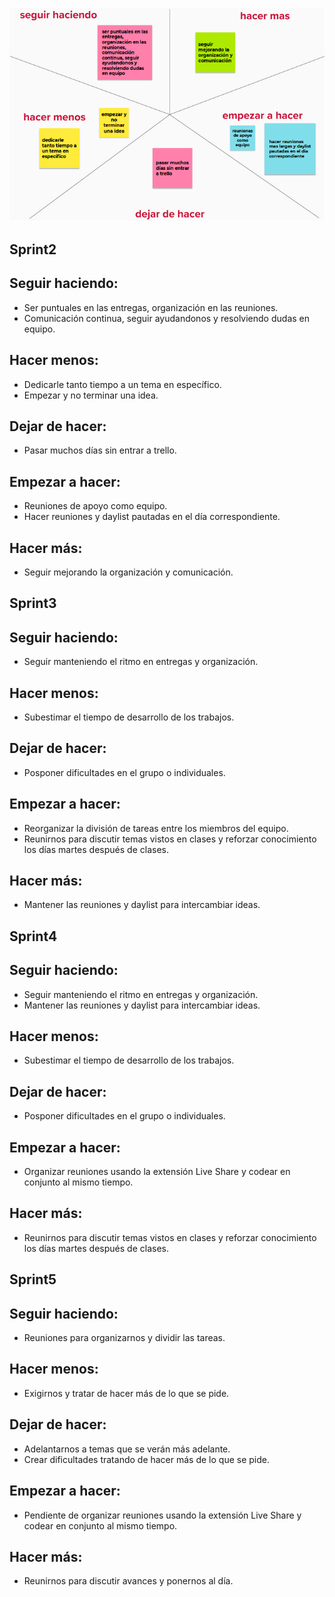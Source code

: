 ![Retrospectiva](\sprint2\public\img\retro.png)

## Sprint2

## Seguir haciendo:
* Ser puntuales en las entregas, organización en las reuniones.
* Comunicación continua, seguir ayudandonos y resolviendo dudas en equipo.

## Hacer menos:
* Dedicarle tanto tiempo a un tema en específico.
* Empezar y no terminar una idea.

## Dejar de hacer:
* Pasar muchos días sin entrar a trello.

## Empezar a hacer:
* Reuniones de apoyo como equipo.
* Hacer reuniones y daylist pautadas en el día correspondiente.

## Hacer más: 
* Seguir mejorando la organización y comunicación.

## Sprint3

## Seguir haciendo: 
* Seguir manteniendo el ritmo en entregas y organización.

## Hacer menos:
* Subestimar el tiempo de desarrollo de los trabajos.

## Dejar de hacer:
* Posponer dificultades en el grupo o individuales.

## Empezar a hacer:
* Reorganizar la división de tareas entre los miembros del equipo.
* Reunirnos para discutir temas vistos en clases y reforzar conocimiento los días martes después de clases.

## Hacer más: 
* Mantener las reuniones y daylist para intercambiar ideas.

## Sprint4

## Seguir haciendo: 
* Seguir manteniendo el ritmo en entregas y organización.
* Mantener las reuniones y daylist para intercambiar ideas. 

## Hacer menos:
* Subestimar el tiempo de desarrollo de los trabajos.

## Dejar de hacer:
* Posponer dificultades en el grupo o individuales.

## Empezar a hacer:
* Organizar reuniones usando la extensión Live Share y codear en conjunto al mismo tiempo. 

## Hacer más: 
* Reunirnos para discutir temas vistos en clases y reforzar conocimiento los días martes después de clases.

## Sprint5

## Seguir haciendo: 
* Reuniones para organizarnos y dividir las tareas. 

## Hacer menos:
* Exigirnos y tratar de hacer más de lo que se pide.

## Dejar de hacer:
* Adelantarnos a temas que se verán más adelante.
* Crear dificultades tratando de hacer más de lo que se pide.

## Empezar a hacer:
* Pendiente de organizar reuniones usando la extensión Live Share y codear en conjunto al mismo tiempo. 

## Hacer más: 
* Reunirnos para discutir avances y ponernos al día.
